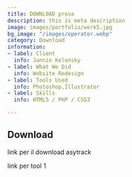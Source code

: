 ```yaml
---
title: DOWNLOAD prova
description: this is meta description
image: images/portfolio/work5.jpg
bg_image: "/images/operator.webp"
category: Download
information:
- label: Client
  info: Jannie Kelonsky
- label: What We Did
  info: Website Redesign
- label: Tools Used
  info: Photoshop,Illustrator
- label: Skills
  info: HTML5 / PHP / CSS3

---
```

## Download 

link per il download asytrack

link per tool 1